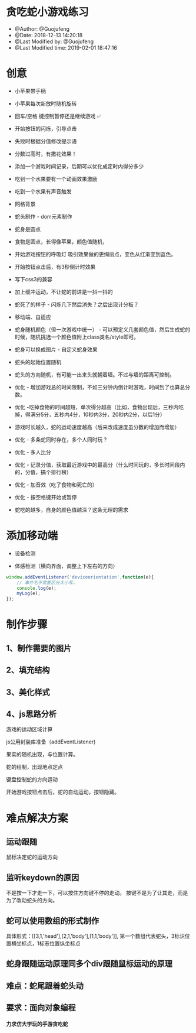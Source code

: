 # 贪吃蛇小游戏练习
 * @Author: @Guojufeng 
 * @Date: 2018-12-13 14:20:18 
 * @Last Modified by:   @Guojufeng 
 * @Last Modified time: 2019-02-01 18:47:16

# 创意
* 小苹果带手柄

* 小苹果每次新放时随机旋转

* 回车/空格 键控制暂停还是继续游戏 ✅

* 开始按钮的闪烁，引导点击

* 失败时根据分值修改提示语

* 分数过高时，有撒花效果！

* 添加一个游戏时间记录，后期可以优化成定时内得分多少

* 吃到一个水果要有一个动画效果激励

* 吃到一个水果有声音触发

* 网格背景

* 蛇头制作 - dom元素制作

* 蛇身是圆点

* 食物是圆点，长得像苹果，颜色值随机，

* 开始游戏按钮的呼吸灯 吸引效果做的更绚丽点，变色从红渐变到蓝色。

* 开始按钮点击后，有3秒倒计时效果

* 写下css3的兼容

* 加上缓冲运动，不让蛇的前进是一抖一抖的

* 蛇死了的样子 - 闪烁几下然后消失？之后出现计分板？

* 移动端、自适应

* 蛇身随机颜色（但一次游戏中统一） - 可以预定义几套颜色值，然后生成蛇的时候，随机挑选一个颜色值附上class类名/style即可。

* 蛇身可以换成图片 - 自定义蛇身效果

* 蛇头的起始位置随机

* 蛇头的方向随机，有可能一出来头就朝着墙。不过与墙的距离可控制。

* 优化 - 增加游戏总的时间限制，不如三分钟内倒计时游戏，时间到了也算总分数。

* 优化 -吃掉食物的时间越短，单次得分越高（比如，食物出现后，三秒内吃掉，得满分5分，五秒内4分，10秒内3分，20秒内2分，以后1分）

* 游戏时长越久，蛇的运动速度越高（后来改成速度虽分数的增加而增加）

* 优化 - 多条蛇同时存在，多个人同时玩？

* 优化 - 多人比分

* 优化 - 记录分值，获取最近游戏中的最高分（什么时间玩的，多长时间段内的，分值，搞个排行榜）

* 优化 - 加音效（吃了食物和死亡的）

* 优化 - 按空格键开始或暂停

* 蛇吃的越多，自身的颜色值越深？这条无理的需求

# 添加移动端

* 设备检测

* 体感检测（横向界面，调整上下左右的方向）
```js
window.addEventListener('deviceorientation',function(e){
	// 事件名不需要区分大小写。
	console.log(e);
	myLog(e);
});
```

# 制作步骤
## 1、制作需要的图片
## 2、填充结构
## 3、美化样式
## 4、js思路分析

  游戏的运动区域计算

  js公用封装库准备（addEventListener)

  果实的随机出现，与位置计算。

  蛇的绘制，出现地点定点

  键盘控制蛇的方向运动

  开始游戏按钮点击后，蛇的自动运动，按钮隐藏。


# 难点解决方案
## 运动跟随
鼠标决定蛇的运动方向
## 监听keydown的原因
不是按一下才走一下，可以按住方向键不停的走动。
按键不是为了让其走，而是为了改动蛇头的方向。
## 蛇可以使用数组的形式制作
  具体形式：[[3,1,'head'],[2,1,'body'],[1,1,'body']],
  第一个数组代表蛇头，3标识位置横坐标点，1标志位置纵坐标点

## 蛇身跟随运动原理同多个div跟随鼠标运动的原理

## 难点：蛇尾跟着蛇头动

## 要求：面向对象编程

#### 力求仿大学玩的手游贪吃蛇





